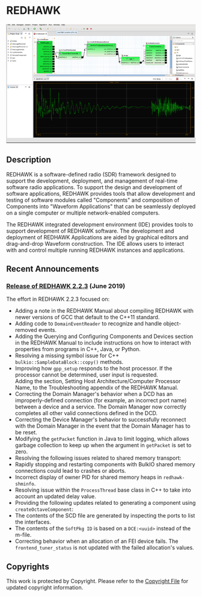 # REDHAWK
![REDHAWK IDE](images/REDHAWK_ScreenShot_scaled.png)
## Description
REDHAWK is a software-defined radio (SDR) framework designed to support the development, deployment, and management of real-time software radio applications. To support the design and development of software applications, REDHAWK provides tools that allow development and testing of software modules called "Components" and composition of Components into "Waveform Applications" that can be seamlessly deployed on a single computer or multiple network-enabled computers.

The REDHAWK integrated development environment (IDE) provides tools to support development of REDHAWK software. The development and deployment of REDHAWK Applications are aided by graphical editors and drag-and-drop Waveform construction. The IDE allows users to interact with and control multiple running REDHAWK instances and applications.

## Recent Announcements

### **[Release of REDHAWK 2.2.3](https://github.com/redhawksdr/redhawk/releases/tag/2.2.3) (June 2019)**
The effort in REDHAWK 2.2.3 focused on:

* Adding a note in the REDHAWK Manual about compiling REDHAWK with newer versions of GCC that default to the C++11 standard.
* Adding code to `DomainEventReader` to recognize and handle object-removed events.
* Adding the Querying and Configuring Components and Devices section in the REDHAWK Manual to include instructions on how to interact with properties from programs in C++, Java, or Python.
* Resolving a missing symbol issue for C++ `bulkio::SampleDataBlock::copy()` methods.
* Improving how `gpp_setup` responds to the host processor. If the processor cannot be determined, user input is requested.  
Adding the section, Setting Host Architecture/Computer Processor Name, to the Troubleshooting appendix of the REDHAWK Manual.
* Correcting the Domain Manager's behavior when a DCD has an improperly-defined connection (for example, an incorrect port name) between a device and a service. The Domain Manager now correctly completes all other valid connections defined in the DCD.
* Correcting the Device Manager's behavior to successfully reconnect with the Domain Manager in the event that the Domain Manager has to be reset.
* Modifying the `getPacket` function in Java to limit logging, which allows garbage collection to keep up when the argument in `getPacket` is set to zero.
* Resolving the following issues related to shared memory transport:
 * Rapidly stopping and restarting components with BulkIO shared memory connections could lead to crashes or aborts. 
 * Incorrect display of owner PID for shared memory heaps in `redhawk-shminfo`.
* Resolving issue within the `ProcessThread` base class in C++ to take into account an updated delay value.
* Providing the following updates related to generating a component using `createOctaveComponent`: 
 * The contents of the SCD file are generated by inspecting the ports to list the interfaces.
 * The contents of the `SoftPkg ID` is based on a `DCE:<uuid>` instead of the m-file.
* Correcting behavior when an allocation of an FEI device fails. The `frontend_tuner_status` is not updated with the failed allocation's values.


## Copyrights
This work is protected by Copyright. Please refer to the [Copyright File](COPYRIGHT) for updated copyright information.
